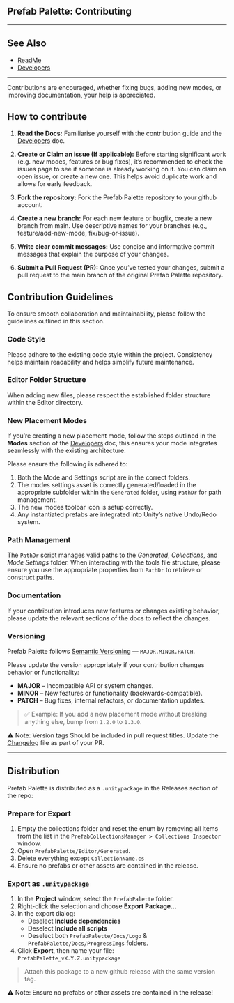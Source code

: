 ## Prefab Palette: Contributing

---
## See Also
* [ReadMe](./README.md)
* [Developers](./Developers.md) 
---

Contributions are encouraged, whether fixing bugs, adding new modes, or improving documentation, your help is appreciated. 

## How to contribute

1. **Read the Docs:** Familiarise yourself with the contribution guide and the  [Developers](./Developers.md) doc. 

1. **Create or Claim an issue (If applicable):** Before starting significant work (e.g. new modes, features or bug fixes), it’s recommended to check the issues page to see if someone is already working on it. You can claim an open issue, or create a new one. This helps avoid duplicate work and allows for early feedback.

2. **Fork the repository:** Fork the Prefab Palette repository to your github account.

3. **Create a new branch:** For each new feature or bugfix, create a new branch from main. Use descriptive names for your branches (e.g., feature/add-new-mode, fix/bug-or-issue).

4. **Write clear commit messages:** Use concise and informative commit messages that explain the purpose of your changes.

5. **Submit a Pull Request (PR):** Once you’ve tested your changes, submit a pull request to the main branch of the original Prefab Palette repository.

## Contribution Guidelines

To ensure smooth collaboration and maintainability, please follow the guidelines outlined in this section.

### Code Style

Please adhere to the existing code style within the project. Consistency helps maintain readability and helps simplify future maintenance.

### Editor Folder Structure

When adding new files, please respect the established folder structure within the Editor directory.

### New Placement Modes

If you’re creating a new placement mode, follow the steps outlined in the **Modes** section of the [Developers](./Developers.md) doc, this ensures your mode integrates seamlessly with the existing architecture.

Please ensure the following is adhered to:

1. Both the Mode and Settings script are in the correct folders.  
2. The modes settings asset is correctly generated/loaded in the appropriate subfolder within the `Generated` folder, using `PathDr` for path management.  
3. The new modes toolbar icon is setup correctly.
4. Any instantiated prefabs are integrated into Unity’s native Undo/Redo system.  

### Path Management

The `PathDr` script manages valid paths to the *Generated*, *Collections*, and *Mode Settings* folder. When interacting with the tools file structure, please ensure you use the appropriate properties from `PathDr` to retrieve or construct paths.

### Documentation

If your contribution introduces new features or changes existing behavior, please update the relevant sections of the docs to reflect the changes.

### Versioning

Prefab Palette follows [Semantic Versioning](https://semver.org/) — `MAJOR.MINOR.PATCH`.

Please update the version appropriately if your contribution changes behavior or functionality:

- **MAJOR** – Incompatible API or system changes.
- **MINOR** – New features or functionality (backwards-compatible).
- **PATCH** – Bug fixes, internal refactors, or documentation updates.

> ✅ Example: If you add a new placement mode without breaking anything else, bump from `1.2.0` to `1.3.0`.

⚠️ Note: Version tags Should be included in pull request titles. Update the [Changelog](./Changelog.md) file as part of your PR.

---

## Distribution

Prefab Palette is distributed as a `.unitypackage` in the Releases section of the repo:

### Prepare for Export

1. Empty the collections folder and reset the enum by removing all items from the list in the `PrefabCollectionsManager > Collections Inspector` window.
2. Open `PrefabPalette/Editor/Generated`. 
3. Delete everything except `CollectionName.cs`
4. Ensure no prefabs or other assets are contained in the release.

### Export as `.unitypackage`
1. In the **Project** window, select the `PrefabPalette` folder.
2. Right-click the selection and choose **Export Package...**
3. In the export dialog:
   - Deselect **Include dependencies**
   - Deselect **Include all scripts**
   - Deselect both `PrefabPalette/Docs/Logo` & `PrefabPalette/Docs/ProgressImgs` folders.
4. Click **Export**, then name your file:  
   `PrefabPalette_vX.Y.Z.unitypackage`

> Attach this package to a new github release with the same version tag.

⚠️ Note: Ensure no prefabs or other assets are contained in the release!
